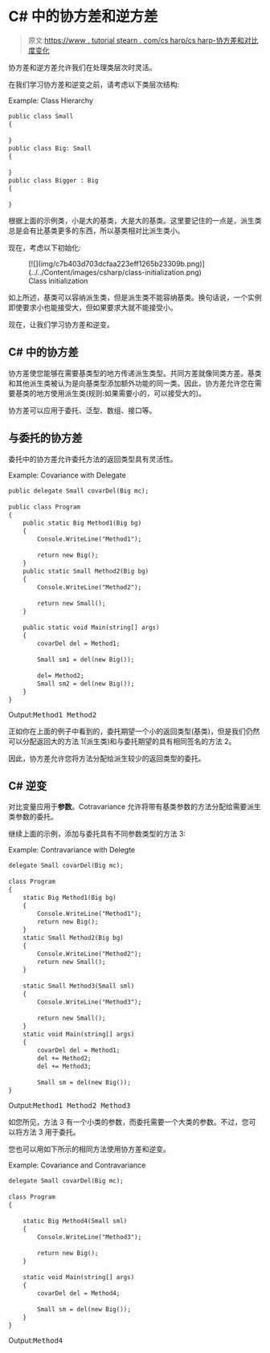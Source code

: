 # C# 中的协方差和逆方差

> 原文:[https://www . tutorial stearn . com/cs harp/cs harp-协方差和对比度变化](https://www.tutorialsteacher.com/csharp/csharp-covariance-and-contravariance)

协方差和逆方差允许我们在处理类层次时灵活。

在我们学习协方差和逆变之前，请考虑以下类层次结构:

Example: Class Hierarchy

```
public class Small
{ 

}
public class Big: Small
{

}
public class Bigger : Big
{ 

} 
```

根据上面的示例类，小是大的基类，大是大的基类。这里要记住的一点是，派生类总是会有比基类更多的东西，所以基类相对比派生类小。

现在，考虑以下初始化:

<figure>[![](img/c7b403d703dcfaa223eff1265b23309b.png)](../../Content/images/csharp/class-initialization.png)

<figcaption>Class initialization</figcaption>

</figure>

如上所述，基类可以容纳派生类，但是派生类不能容纳基类。换句话说，一个实例即使要求小也能接受大，但如果要求大就不能接受小。

现在，让我们学习协方差和逆变。

## C# 中的协方差

协方差使您能够在需要基类型的地方传递派生类型。共同方差就像同类方差。基类和其他派生类被认为是向基类型添加额外功能的同一类。因此，协方差允许您在需要基类的地方使用派生类(规则:如果需要小的，可以接受大的)。

协方差可以应用于委托、泛型、数组、接口等。

## 与委托的协方差

委托中的协方差允许委托方法的返回类型具有灵活性。

Example: Covariance with Delegate

```
public delegate Small covarDel(Big mc);

public class Program
{
    public static Big Method1(Big bg)
    {
        Console.WriteLine("Method1");

        return new Big();
    }
    public static Small Method2(Big bg)
    {
        Console.WriteLine("Method2");

        return new Small();
    }

    public static void Main(string[] args)
    {
        covarDel del = Method1;

        Small sm1 = del(new Big());

        del= Method2;
        Small sm2 = del(new Big());
    }
} 
```

Output:<samp>Method1
Method2</samp>

正如你在上面的例子中看到的，委托期望一个小的返回类型(基类)，但是我们仍然可以分配返回大的方法 1(派生类)和与委托期望的具有相同签名的方法 2。

因此，协方差允许您将方法分配给派生较少的返回类型的委托。

## C# 逆变

对比变量应用于**参数**。Cotravariance 允许将带有基类参数的方法分配给需要派生类参数的委托。

继续上面的示例，添加与委托具有不同参数类型的方法 3:

Example: Contravariance with Delegte

```
delegate Small covarDel(Big mc);

class Program
{
    static Big Method1(Big bg)
    {
        Console.WriteLine("Method1");
        return new Big();
    }
    static Small Method2(Big bg)
    {
        Console.WriteLine("Method2");
        return new Small();
    }

    static Small Method3(Small sml)
    {
        Console.WriteLine("Method3");

        return new Small();
    }
    static void Main(string[] args)
    {
        covarDel del = Method1;
        del += Method2;
        del += Method3;

        Small sm = del(new Big());
} 
```

Output:<samp>Method1
Method2
Method3</samp>

如您所见，方法 3 有一个小类的参数，而委托需要一个大类的参数。不过，您可以将方法 3 用于委托。

您也可以用如下所示的相同方法使用协方差和逆变。

Example: Covariance and Contravariance

```
delegate Small covarDel(Big mc);

class Program
{

    static Big Method4(Small sml)
    {
        Console.WriteLine("Method3");

        return new Big();
    }

    static void Main(string[] args)
    {
        covarDel del = Method4;

        Small sm = del(new Big());
    }
} 
```

Output:<samp>Method4</samp>